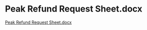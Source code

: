 # Peak Refund Request Sheet.docx

[Peak Refund Request Sheet.docx](Peak%20Refund%20Request%20Sheet%20docx%20a67e78a0624b43f9a2dba560e0849096/Peak_Refund_Request_Sheet.docx)
